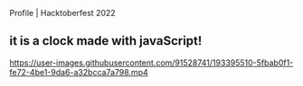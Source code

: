 Profile | Hacktoberfest 2022
## it is a clock made with javaScript!

https://user-images.githubusercontent.com/91528741/193395510-5fbab0f1-fe72-4be1-9da6-a32bcca7a798.mp4

